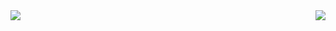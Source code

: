 <img align="left" src="https://github-readme-stats.vercel.app/api?username=JeanHuguesdeRaigniac&count_private=true&show_icons=true&theme=smaterial" />

<img align="right" src="https://github-readme-stats.vercel.app/api/top-langs/?username=JeanHuguesdeRaigniac&layout=compact&theme=material&hide=javascript,html,css,scss,c"/>
